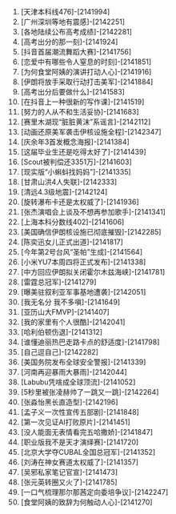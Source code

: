 
1. [天津本科线476]-[2141994]
1. [广州深圳等地有震感]-[2142251]
1. [各地陆续公布高考成绩]-[2142281]
1. [高考出分的那一刻]-[2141924]
1. [抖音首届潮流舞蹈大赛]-[2141756]
1. [恋爱中有哪些令人窒息的时刻]-[2141851]
1. [为何食堂阿姨的演讲打动人心]-[2141916]
1. [伊朗将放手采取行动打击美军]-[2141884]
1. [高考出分后要做什么]-[2141583]
1. [在抖音上一种很新的写作课]-[2141519]
1. [努力的人从不和生活妥协]-[2141683]
1. [赛里木湖现“脏脏黄沫”系谣言]-[2142112]
1. [动画还原美军袭击伊核设施全程]-[2142347]
1. [庆余年3首发概念海报]-[2141384]
1. [这届毕业生还是吃得太好了]-[2141439]
1. [Scout被判偿还3351万]-[2141603]
1. [现实版“小蝌蚪找妈妈”]-[2141335]
1. [甘肃山洪4人失联]-[2142333]
1. [清远4.3级地震]-[2142124]
1. [旋转瀑布卡还是太权威了]-[2141936]
1. [张杰演唱会上谈及不想再参加歌手]-[2141341]
1. [上海本科分数线402]-[2141606]
1. [美国确信伊朗核设施已彻底摧毁]-[2142285]
1. [陈奕迅女儿正式出道]-[2141817]
1. [今年第2号台风“圣帕”生成]-[2141564]
1. [小米YU7本周四将正式发布]-[2141338]
1. [中方回应伊朗拟关闭霍尔木兹海峡]-[2141781]
1. [雷霆总冠军]-[2141279]
1. [曝美驻叙利亚军事基地遭袭]-[2142051]
1. [我无名分 我不多嗔]-[2141649]
1. [亚历山大FMVP]-[2141407]
1. [我的家里有个人很酷]-[2142041]
1. [哈利伯顿伤退]-[2141312]
1. [谁懂迪丽热巴走路卡点的舒适度]-[2141798]
1. [自己逗自己]-[2142282]
1. [美国务院发布全球安全警报]-[2141339]
1. [河南再迎暴雨大暴雨]-[2142044]
1. [Labubu凭啥成全球顶流]-[2141052]
1. [5秒里被张凌赫帅了一跳又一跳]-[2142264]
1. [张淼怡黑长直造型]-[2142196]
1. [孟子义一次性宣传五部剧]-[2141848]
1. [第一次见证AI打败原片]-[2141451]
1. [没人能面无表情看完五哈撒娇]-[2141847]
1. [职业版我不是天才演绎赛]-[2141720]
1. [北京大学夺CUBAL全国总冠军]-[2141352]
1. [刘涛在神女赛道太权威了]-[2141357]
1. [吴邪私家笔记官宣]-[2141473]
1. [张元英转圈又火了]-[2141785]
1. [一口气梳理那尔那茜定向委培争议]-[2142247]
1. [食堂阿姨的致辞为何触动人心]-[2141270]